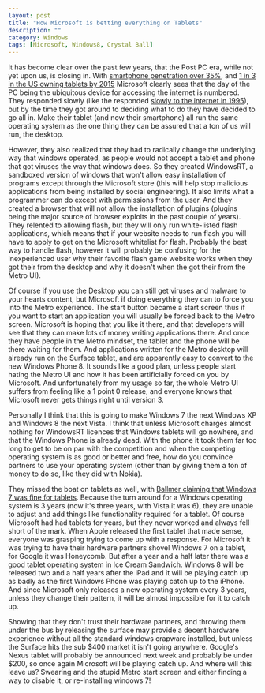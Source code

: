 ```yaml
---
layout: post
title: "How Microsoft is betting everything on Tablets"
description: ""
category: Windows
tags: [Microsoft, Windows8, Crystal Ball]
---
```



It has become clear over the past few years, that the Post PC era, while not yet upon us, is closing in.  With [smartphone penetration over 35%](http://www.wired.com/beyond_the_beyond/2011/12/42-major-countries-ranked-by-smartphone-penetration-rates/),
and [1 in 3 in the US owning tablets by 2015](http://techcrunch.com/2011/01/04/forrester-forecasts-one-third-of-u-s-online-consumers-will-own-a-tablet-by-2015/)
Microsoft clearly sees that the day of the PC being the ubiquitous device for accessing the internet
is numbered.  They responded slowly (like the responded [slowly to the internet in 1995](http://www.wired.com/thisdayintech/2010/05/0526bill-gates-internet-memo/)), but by the time they got around to deciding what to do
they have decided to go all in.  Make their tablet (and now their smartphone) all run the same operating system as the one thing they can be
assured that a ton of us will run, the desktop.

However, they also realized that they had to radically change the underlying way that windows operated, as people would not accept a tablet
and phone that got viruses the way that windows does.  So they created WindowsRT, a sandboxed version of windows that won't allow easy installation
of programs except through the Microsoft store (this will help stop malicious applications from being installed by social engineering).  It also
limits what a programmer can do except with permissions from the user.  And they created a browser that will not allow the installation of
plugins (plugins being the major source of browser exploits in the past couple of years).  They relented to allowing flash, but they will only
run white-listed flash applications, which means that if your website needs to run flash you will have to apply to get on the Microsoft whitelist for flash.
Probably the best way to handle flash, however it will probably be confusing for the inexperienced user why their favorite flash game
website works when they got their from the desktop and why it doesn't when the got their from the Metro UI).

Of course if you use the Desktop you can still get viruses and malware to your hearts content, but Microsoft if doing everything
they can to force you into the Metro experience.  The start button became a start screen thus if you want to start an application you will
usually be forced back to the Metro screen.  Microsoft is hoping that you like it there, and that developers will see that they can make lots of
money writing applications there.  And once they have people in the Metro mindset, the tablet and the phone will be there waiting for them.  And
applications written for the Metro desktop will already run on the Surface tablet, and are apparently easy to convert to the new Windows Phone 8.
It sounds like a good plan, unless people start hating the Metro UI and how it has been artificially forced on you by Microsoft.  And unfortunately from my
usage so far, the whole Metro UI suffers from feeling like a 1 point 0 release, and everyone knows that Microsoft never gets things right until version 3.

Personally I think that this is going to make Windows 7 the next Windows XP and Windows 8 the next Vista.   I think that unless Microsoft charges
almost nothing for WindowsRT licences that Windows tablets will go nowhere, and that the Windows Phone is already dead.  With the phone it took them
far too long to get to be on par with the competition and when the competing operating system is as good or better and free, how do you convince
partners to use your operating system (other than by giving them a ton of money to do so, like they did with Nokia).

They missed the boat on tablets as well, with [Ballmer claiming that Windows 7 was fine for tablets](http://www.youtube.com/watch?v=eETKiAvGmc8).  Because the turn around
for a Windows operating system is 3 years (now it's three years, with Vista it was 6), they are unable to adjust and add things like functionality
required for a tablet.  Of course Microsoft had had tablets for years, but they never worked and always fell short of the mark.  When Apple released the
first tablet that made sense, everyone was grasping trying to come up with a response.  For Microsoft it was trying to have their hardware partners shovel
Windows 7 on a tablet, for Google it was Honeycomb.   But after a year and a half later there was a good tablet operating system in Ice Cream Sandwich.
Windows 8 will be released two and a half years after the iPad and it will be playing catch up as badly as the first Windows Phone was playing catch up to the iPhone.
And since Microsoft only releases a new operating system every 3 years, unless they change their pattern, it will be almost impossible for it to catch up.

Showing that they don't trust their hardware partners, and throwing them under the bus by releasing the surface may provide a decent hardware experience
without all the standard windows crapware installed, but unless the Surface hits the sub $400 market it isn't going anywhere.  Google's Nexus tablet will
probably be announced next week and probably be under $200, so once again Microsoft will be playing catch up.  And where will this leave us?  Swearing
and the stupid Metro start screen and either finding a way to disable it, or re-installing windows 7!